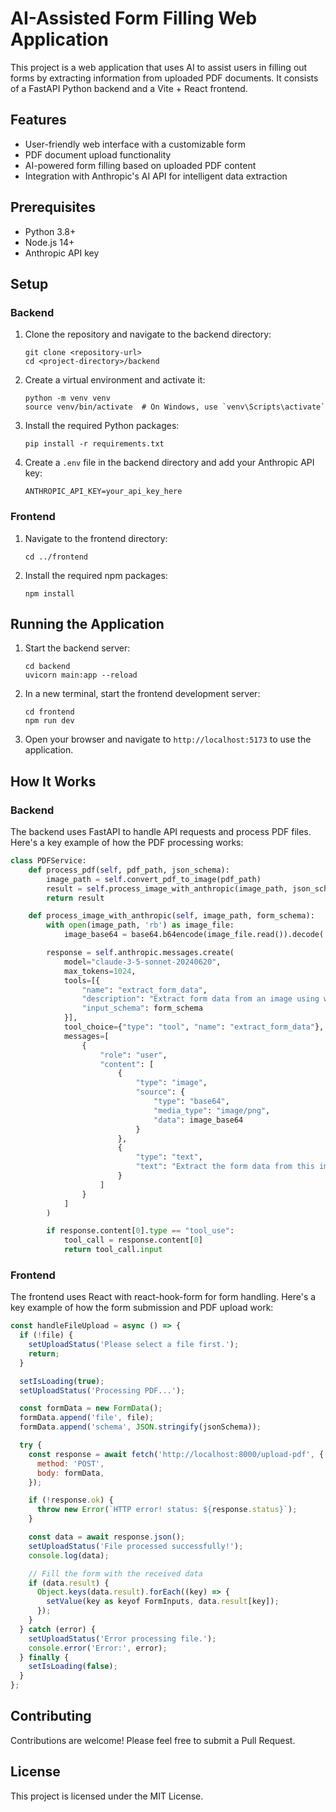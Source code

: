 # AI-Assisted Form Filling Web Application

This project is a web application that uses AI to assist users in filling out forms by extracting information from uploaded PDF documents. It consists of a FastAPI Python backend and a Vite + React frontend.

## Features

- User-friendly web interface with a customizable form
- PDF document upload functionality
- AI-powered form filling based on uploaded PDF content
- Integration with Anthropic's AI API for intelligent data extraction

## Prerequisites

- Python 3.8+
- Node.js 14+
- Anthropic API key

## Setup

### Backend

1. Clone the repository and navigate to the backend directory:

   ```
   git clone <repository-url>
   cd <project-directory>/backend
   ```

2. Create a virtual environment and activate it:

   ```
   python -m venv venv
   source venv/bin/activate  # On Windows, use `venv\Scripts\activate`
   ```

3. Install the required Python packages:

   ```
   pip install -r requirements.txt
   ```

4. Create a `.env` file in the backend directory and add your Anthropic API key:

   ```
   ANTHROPIC_API_KEY=your_api_key_here
   ```

### Frontend

1. Navigate to the frontend directory:

   ```
   cd ../frontend
   ```

2. Install the required npm packages:

   ```
   npm install
   ```

## Running the Application

1. Start the backend server:

   ```
   cd backend
   uvicorn main:app --reload
   ```

2. In a new terminal, start the frontend development server:

   ```
   cd frontend
   npm run dev
   ```

3. Open your browser and navigate to `http://localhost:5173` to use the application.

## How It Works

### Backend

The backend uses FastAPI to handle API requests and process PDF files. Here's a key example of how the PDF processing works:

```python
class PDFService:
    def process_pdf(self, pdf_path, json_schema):
        image_path = self.convert_pdf_to_image(pdf_path)
        result = self.process_image_with_anthropic(image_path, json_schema)
        return result

    def process_image_with_anthropic(self, image_path, form_schema):
        with open(image_path, 'rb') as image_file:
            image_base64 = base64.b64encode(image_file.read()).decode('utf-8')

        response = self.anthropic.messages.create(
            model="claude-3-5-sonnet-20240620",
            max_tokens=1024,
            tools=[{
                "name": "extract_form_data",
                "description": "Extract form data from an image using well-structured JSON.",
                "input_schema": form_schema
            }],
            tool_choice={"type": "tool", "name": "extract_form_data"},
            messages=[
                {
                    "role": "user",
                    "content": [
                        {
                            "type": "image",
                            "source": {
                                "type": "base64",
                                "media_type": "image/png",
                                "data": image_base64
                            }
                        },
                        {
                            "type": "text",
                            "text": "Extract the form data from this image according to the provided schema."
                        }
                    ]
                }
            ]
        )

        if response.content[0].type == "tool_use":
            tool_call = response.content[0]
            return tool_call.input
```

### Frontend

The frontend uses React with react-hook-form for form handling. Here's a key example of how the form submission and PDF upload work:

```jsx
const handleFileUpload = async () => {
  if (!file) {
    setUploadStatus('Please select a file first.');
    return;
  }

  setIsLoading(true);
  setUploadStatus('Processing PDF...');

  const formData = new FormData();
  formData.append('file', file);
  formData.append('schema', JSON.stringify(jsonSchema));

  try {
    const response = await fetch('http://localhost:8000/upload-pdf', {
      method: 'POST',
      body: formData,
    });

    if (!response.ok) {
      throw new Error(`HTTP error! status: ${response.status}`);
    }

    const data = await response.json();
    setUploadStatus('File processed successfully!');
    console.log(data);

    // Fill the form with the received data
    if (data.result) {
      Object.keys(data.result).forEach((key) => {
        setValue(key as keyof FormInputs, data.result[key]);
      });
    }
  } catch (error) {
    setUploadStatus('Error processing file.');
    console.error('Error:', error);
  } finally {
    setIsLoading(false);
  }
};
```

## Contributing

Contributions are welcome! Please feel free to submit a Pull Request.

## License

This project is licensed under the MIT License.
